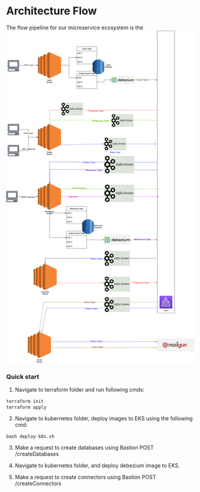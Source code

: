 # Architecture Flow

The flow pipeline for our microservice ecosystem is the ![following](./ArchitectureFlow.png)

### Quick start

1. Navigate to terraform folder and run following cmds:

```shell
terraform init
terraform apply
```

2. Navigate to kubernetes folder, deploy images to EKS using the following cmd:

```shell
bash deploy-k8s.sh
```

3. Make a request to create databases using Bastion POST /createDatabases

4. Navigate to kubernetes folder, and deploy debezium image to EKS.

5. Make a request to create connectors using Bastion POST /createConnectors

